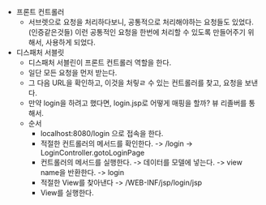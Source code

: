 - 프론트 컨트롤러 
  - 서브렛으로 요청을 처리하다보니, 공통적으로 처리해야하는 요청들도 있었다.(인증같은것들) 이런 공통적인 요청을 한번에 처리할 수 있도록 만들어주기 위해서, 사용하게 되었다.
- 디스패처 서블릿 
  - 디스패처 서블린이 프론트 컨트롤러 역할을 한다.
  - 일단 모든 요청을 먼저 받는다. 
  - 그 다음 URL을 확인하고, 이것을 처맇ㄹ 수 있는 컨트롤러를 찾고, 요청을 보낸다. 
  - 만약 login을 하려고 했다면, login.jsp로 어떻게 매핑을 할까? 뷰 리졸버를 통해서. 
  - 순서 
    - localhost:8080/login 으로 접속을 한다. 
    - 적절한 컨트롤러의 메서드를 확인한다. -> /login -> LoginController.gotoLoginPage 
    - 컨트롤러의 메서드를 실행한다. -> 데이터를 모델에 넣는다. -> view name을 반환한다. -> login 
    - 적절한 View를 찾아낸다 -> /WEB-INF/jsp/login/jsp 
    - View를 실행한다. 


